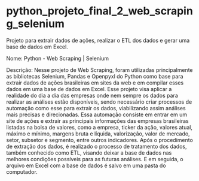 # python_projeto_final_2_web_scraping_selenium
 Projeto para extrair dados de ações, realizar o ETL dos dados e gerar uma base de dados em Excel.

 Nome: Python - Web Scraping | Selenium

 Descrição: Nesse projeto de Web Scraping, foram utilizadas principalmente as bibliotecas Selenium, Pandas e Openpyxl do Python como base para extrair dados de ações brasileiras em sites da web e em compilar esses dados em uma base de dados em Excel. Esse projeto visa aplicar a realidade do dia a dia das empresas onde nem sempre os dados para realizar as análises estão disponíveis, sendo necessário criar processos de automação como esse para extrair os dados, viabilizando assim análises mais precisas e direcionadas. Essa automação consiste em entrar em um site de ações e extrair as principais informações das empresas brasileiras listadas na bolsa de valores, como a empresa, ticker da ação, valores atual, máximo e mínimo, margens bruta e líquida, valorização, valor de mercado, setor, subsetor e segmento, entre outros indicadores. Após o procedimento de extração dos dados, é realizado o processo de tratamento dos dados, também conhecido como ETL, visando deixar a base de dados nas melhores condições possíveis para as futuras análises. E em seguida, o arquivo em Excel com a base de dados é salvo em uma pasta do computador.
